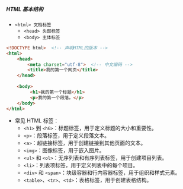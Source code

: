 ##### HTML 基本结构
- `<html> 文档标签`
	- `<head> 头部标签`
	- `<body> 主体标签`
```html
<!DOCTYPE html>  <!-- 声明HTML的版本 -->
<html>
	<head>
		<meta charset="utf-8">  <!-- 中文编码 -->
		<title>我的第一个网页</title>
	</head>
	
	<body>
		 <h1>我的第一个标题</h1>
		 <p>我的第一个段落。</p>
	</body>
</html>
```
- 常见 HTML 标签：
	- `<h1>` 到 `<h6>`：标题标签，用于定义标题的大小和重要性。
	- `<p>`：段落标签，用于定义段落文本。
	- `<a>`：超链接标签，用于创建链接到其他页面的文本。
	- `<img>`：图像标签，用于嵌入图片。
	- `<ul>` 和 `<ol>`：无序列表和有序列表标签，用于创建项目列表。
	- `<li>`：列表项标签，用于定义列表中的每个项目。
	- `<div>` 和 `<span>`：块级容器和行内容器标签，用于组织和样式元素。
	- `<table>`、`<tr>`、`<td>`：表格标签，用于创建表格结构。